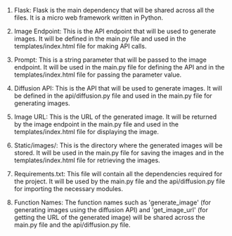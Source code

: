 1. Flask: Flask is the main dependency that will be shared across all the files. It is a micro web framework written in Python.

2. Image Endpoint: This is the API endpoint that will be used to generate images. It will be defined in the main.py file and used in the templates/index.html file for making API calls.

3. Prompt: This is a string parameter that will be passed to the image endpoint. It will be used in the main.py file for defining the API and in the templates/index.html file for passing the parameter value.

4. Diffusion API: This is the API that will be used to generate images. It will be defined in the api/diffusion.py file and used in the main.py file for generating images.

5. Image URL: This is the URL of the generated image. It will be returned by the image endpoint in the main.py file and used in the templates/index.html file for displaying the image.

6. Static/images/: This is the directory where the generated images will be stored. It will be used in the main.py file for saving the images and in the templates/index.html file for retrieving the images.

7. Requirements.txt: This file will contain all the dependencies required for the project. It will be used by the main.py file and the api/diffusion.py file for importing the necessary modules.

8. Function Names: The function names such as 'generate_image' (for generating images using the diffusion API) and 'get_image_url' (for getting the URL of the generated image) will be shared across the main.py file and the api/diffusion.py file.